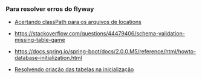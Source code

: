 ### Para resolver erros do flyway


- [Acertando classPath para os arquivos de locations](https://stackoverflow.com/questions/59990183/flyway-spring-boot-app-doesnt-apply-insert-script-upon-starting)

- https://stackoverflow.com/questions/44479406/schema-validation-missing-table-game
- https://docs.spring.io/spring-boot/docs/2.0.0.M5/reference/html/howto-database-initialization.html
- [Resolvendo criação das tabelas na inicialização](https://stackoverflow.com/questions/66288517/flyway-did-not-create-tables)